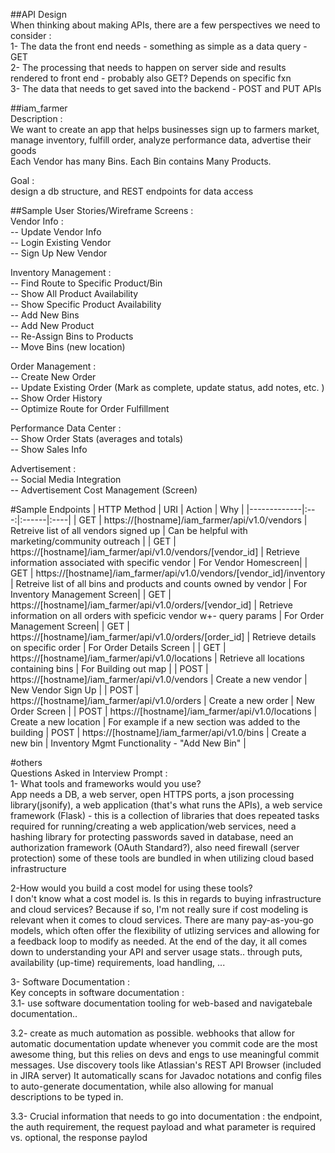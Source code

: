 ##API Design  
When thinking about making APIs, there are a few perspectives we need to consider :  
1- The data the front end needs - something as simple as a data query - GET  
2- The processing that needs to happen on server side and results rendered to front end - probably also GET? Depends on specific fxn  
3- The data that needs to get saved into the backend -  POST and PUT APIs   


##iam_farmer  
Description :   
We want to create an app that helps businesses sign up to farmers market, manage inventory, fulfill order, analyze performance data, advertise their goods  
Each Vendor has many Bins. Each Bin contains Many Products.  
  
Goal :   
design a db structure, and REST endpoints for data access  
  
  
##Sample User Stories/Wireframe Screens :  
Vendor Info :   
-- Update Vendor Info  
-- Login Existing Vendor  
-- Sign Up New Vendor  
  
  
  
Inventory Management :     
-- Find Route to Specific Product/Bin  
-- Show All Product Availability  
-- Show Specific Product Availability  
-- Add New Bins  
-- Add New Product  
-- Re-Assign Bins to Products  
-- Move Bins (new location)  
  
 
Order Management :   
-- Create New Order  
-- Update Existing Order (Mark as complete, update status, add notes, etc. )  
-- Show Order History  
-- Optimize Route for Order Fulfillment

  
Performance Data Center :   
-- Show Order Stats (averages and totals)  
-- Show Sales Info 

  
Advertisement :   
-- Social Media Integration  
-- Advertisement Cost Management (Screen) 
  
  
#Sample Endpoints
| HTTP Method | URI | Action | Why |
|-------------|:---:|:------|:----|
| GET | https://[hostname]/iam_farmer/api/v1.0/vendors | Retreive list of all vendors signed up | Can be helpful with marketing/community outreach |
| GET | https://[hostname]/iam_farmer/api/v1.0/vendors/[vendor_id] | Retrieve information associated with specific vendor | For Vendor Homescreen|
| GET | https://[hostname]/iam_farmer/api/v1.0/vendors/[vendor_id]/inventory | Retreive list of all bins and products and counts owned by vendor | For Inventory Management Screen|
| GET | https://[hostname]/iam_farmer/api/v1.0/orders/[vendor_id] | Retrieve information on all orders with speficic vendor w+- query params | For Order Management Screen|
| GET | https://[hostname]/iam_farmer/api/v1.0/orders/[order_id] | Retrieve details on specific order | For Order Details Screen |
| GET | https://[hostname]/iam_farmer/api/v1.0/locations | Retrieve all locations containing bins | For Building out map |
| POST | https://[hostname]/iam_farmer/api/v1.0/vendors | Create a new vendor | New Vendor Sign Up | 
| POST | https://[hostname]/iam_farmer/api/v1.0/orders | Create a new order | New Order Screen |
| POST | https://[hostname]/iam_farmer/api/v1.0/locations | Create a new location | For example if a new section was added to the building
| POST | https://[hostname]/iam_farmer/api/v1.0/bins | Create a new bin | Inventory Mgmt Functionality - "Add New Bin" | 
    
  
#others  
Questions Asked in Interview Prompt :   
1- What tools and frameworks would you use?  
App needs a DB, a web server, open HTTPS ports, a json processing library(jsonify), a web application (that's what runs the APIs), 
a web service framework (Flask) - this is a collection of libraries that does repeated tasks required for running/creating a web application/web services,
need a hashing library for protecting passwords saved in database, need an authorization framework (OAuth Standard?), also need firewall (server protection)
some of these tools are bundled in when utilizing cloud based infrastructure  
  
2-How would you build a cost model for using these tools?  
I don't know what a cost model is. Is this in regards to buying infrastructure and cloud services? Because if so, I'm not really sure if cost modeling is relevant when it comes to cloud services. There are many pay-as-you-go models, which often offer the flexibility of utlizing services and allowing for a feedback loop to modify as needed. At the end of the day, it all comes down to understanding your API and server usage stats.. through puts, availability (up-time) requirements, load handling, ...
  
3- Software Documentation :  
Key concepts in software documentation :   
3.1- use software documentation tooling for web-based and navigatebale documentation..  
  
3.2- create as much automation as possible. webhooks that allow for automatic documentation update whenever you commit code are the most awesome thing, but this relies on devs and engs to use meaningful commit messages.  Use discovery tools like Atlassian's REST API Browser (included in JIRA server) It automatically scans for Javadoc notations and config files to auto-generate documentation, while also allowing for manual descriptions to be typed in.  
  
3.3- Crucial information that needs to go into documentation : the endpoint, the auth requirement, the request payload and what parameter is required vs. optional, the response paylod

 
